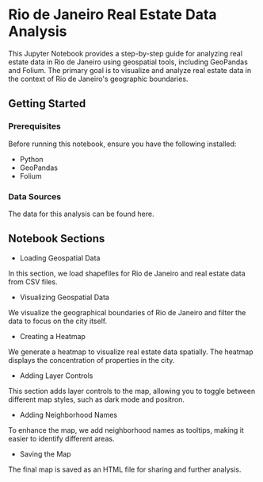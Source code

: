 # Rio de Janeiro Real Estate Data Analysis
This Jupyter Notebook provides a step-by-step guide for analyzing real estate data in Rio de Janeiro using geospatial tools, including GeoPandas and Folium. The primary goal is to visualize and analyze real estate data in the context of Rio de Janeiro's geographic boundaries.

## Getting Started
### Prerequisites
Before running this notebook, ensure you have the following installed:

- Python
- GeoPandas
- Folium
### Data Sources
The data for this analysis can be found here.

## Notebook Sections
- Loading Geospatial Data

In this section, we load shapefiles for Rio de Janeiro and real estate data from CSV files.
- Visualizing Geospatial Data

We visualize the geographical boundaries of Rio de Janeiro and filter the data to focus on the city itself.
- Creating a Heatmap

We generate a heatmap to visualize real estate data spatially. The heatmap displays the concentration of properties in the city.
- Adding Layer Controls

This section adds layer controls to the map, allowing you to toggle between different map styles, such as dark mode and positron.
- Adding Neighborhood Names

To enhance the map, we add neighborhood names as tooltips, making it easier to identify different areas.
- Saving the Map

The final map is saved as an HTML file for sharing and further analysis.
